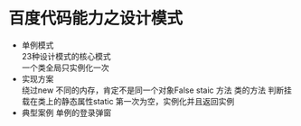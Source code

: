 # 百度代码能力之设计模式  
  - 单例模式  
    23种设计模式的核心模式  
    一个类全局只实例化一次  
  - 实现方案  
    绕过new    不同的内存，肯定不是同一个对象False
    staic  方法 类的方法
    判断挂载在类上的静态属性static
    第一次为空，实例化并且返回实例 
  - 典型案例 
     单例的登录弹窗